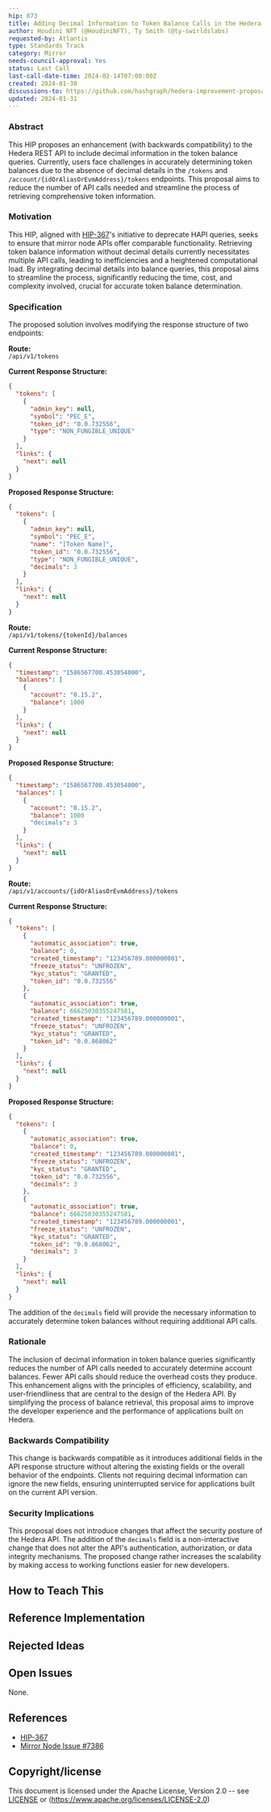```yaml
---
hip: 873
title: Adding Decimal Information to Token Balance Calls in the Hedera REST API
author: Houdini NFT (@HoudiniNFT), Ty Smith (@ty-swirldslabs)
requested-by: Atlantis
type: Standards Track
category: Mirror
needs-council-approval: Yes
status: Last Call
last-call-date-time: 2024-02-14T07:00:00Z
created: 2024-01-30
discussions-to: https://github.com/hashgraph/hedera-improvement-proposal/pull/873
updated: 2024-01-31
---
```


### Abstract
This HIP proposes an enhancement (with backwards compatibility) to the Hedera REST API to include decimal information in the token balance queries. Currently, users face challenges in accurately determining token balances due to the absence of decimal details in the `/tokens` and `/account/{idOrAliasOrEvmAddress}/tokens` endpoints. This proposal aims to reduce the number of API calls needed and streamline the process of retrieving comprehensive token information.

### Motivation
This HIP, aligned with [HIP-367](HIP/hip-367.md)'s initiative to deprecate HAPI queries, seeks to ensure that mirror node APIs offer comparable functionality. Retrieving token balance information without decimal details currently necessitates multiple API calls, leading to inefficiencies and a heightened computational load. By integrating decimal details into balance queries, this proposal aims to streamline the process, significantly reducing the time, cost, and complexity involved, crucial for accurate token balance determination.

### Specification
The proposed solution involves modifying the response structure of two endpoints:

**Route:**  
`/api/v1/tokens`

**Current Response Structure:**
```json
{
  "tokens": [
    {
      "admin_key": null,
      "symbol": "PEC_E",
      "token_id": "0.0.732556",
      "type": "NON_FUNGIBLE_UNIQUE"
    }
  ],
  "links": {
    "next": null
  }
}
```

**Proposed Response Structure:**
```json
{
  "tokens": [
    {
      "admin_key": null,
      "symbol": "PEC_E",
      "name": "[Token Name]",
      "token_id": "0.0.732556",
      "type": "NON_FUNGIBLE_UNIQUE",
      "decimals": 3
    }
  ],
  "links": {
    "next": null
  }
}
```

**Route:**  
`/api/v1/tokens/{tokenId}/balances`

**Current Response Structure:**
```json
{
  "timestamp": "1586567700.453054000",
  "balances": [
    {
      "account": "0.15.2",
      "balance": 1000
    }
  ],
  "links": {
    "next": null
  }
}
```

**Proposed Response Structure:**
```json
{
  "timestamp": "1586567700.453054000",
  "balances": [
    {
      "account": "0.15.2",
      "balance": 1000
      "decimals": 3
    }
  ],
  "links": {
    "next": null
  }
}
```

**Route:**  
`/api/v1/accounts/{idOrAliasOrEvmAddress}/tokens`

**Current Response Structure:**
```json
{
  "tokens": [
    {
      "automatic_association": true,
      "balance": 0,
      "created_timestamp": "123456789.000000001",
      "freeze_status": "UNFROZEN",
      "kyc_status": "GRANTED",
      "token_id": "0.0.732556"
    },
    {
      "automatic_association": true,
      "balance": 66625030355247581,
      "created_timestamp": "123456789.000000001",
      "freeze_status": "UNFROZEN",
      "kyc_status": "GRANTED",
      "token_id": "0.0.868062"
    }
  ],
  "links": {
    "next": null
  }
}
```

**Proposed Response Structure:**
```json
{
  "tokens": [
    {
      "automatic_association": true,
      "balance": 0,
      "created_timestamp": "123456789.000000001",
      "freeze_status": "UNFROZEN",
      "kyc_status": "GRANTED",
      "token_id": "0.0.732556",
      "decimals": 3
    },
    {
      "automatic_association": true,
      "balance": 66625030355247581,
      "created_timestamp": "123456789.000000001",
      "freeze_status": "UNFROZEN",
      "kyc_status": "GRANTED",
      "token_id": "0.0.868062",
      "decimals": 3
    }
  ],
  "links": {
    "next": null
  }
}
```

The addition of the `decimals` field will provide the necessary information to accurately determine token balances without requiring additional API calls.

### Rationale
The inclusion of decimal information in token balance queries significantly reduces the number of API calls needed to accurately determine account balances. Fewer API calls should reduce the overhead costs they produce. This enhancement aligns with the principles of efficiency, scalability, and user-friendliness that are central to the design of the Hedera API. By simplifying the process of balance retrieval, this proposal aims to improve the developer experience and the performance of applications built on Hedera.

### Backwards Compatibility
This change is backwards compatible as it introduces additional fields in the API response structure without altering the existing fields or the overall behavior of the endpoints. Clients not requiring decimal information can ignore the new fields, ensuring uninterrupted service for applications built on the current API version.

### Security Implications
This proposal does not introduce changes that affect the security posture of the Hedera API. The addition of the `decimals` field is a non-interactive change that does not alter the API's authentication, authorization, or data integrity mechanisms. The proposed change rather increases the scalability by making access to working functions easier for new developers.

## How to Teach This

## Reference Implementation

## Rejected Ideas

## Open Issues

None.

## References

- [HIP-367](HIP/hip-367.md)
- [Mirror Node Issue #7386](https://github.com/hashgraph/hedera-mirror-node/issues/7386)

## Copyright/license

This document is licensed under the Apache License, Version 2.0 -- see [LICENSE](../LICENSE) or (https://www.apache.org/licenses/LICENSE-2.0)
